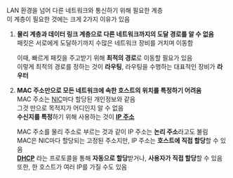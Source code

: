 LAN 환경을 넘어 다른 네트워크와 통신하기 위해 필요한 계층  
이 계층이 필요한 것에는 크게 2가지 이유가 있음  

1. **물리 계층과 데이터 링크 계층으로 다른 네트워크까지의 도달 경로를 알 수 없음**  
   패킷은 서로에게 도달하기까지 수많은 네트워크 장비를 거치며 이동함  
   
   이때, 빠르게 패킷을 주고받기 위해 **최적의 경로**로 이동할 필요가 있음  
   이렇게 최적의 경로를 정하는 것이 **라우팅**, 라우팅을 수행하는 대표적인 장비가 **라우터**  
2. **MAC 주소만으로 모든 네트워크에 속한 호스트의 위치를 특정하기 어려움**  
   MAC 주소는 [NIC](NIC.md)마다 할당된 개인정보와 같음  
   그것 만으로 목적지가 어디인지 알 수 없음  
   **수신지를 특정**하기 위해 사용하는 것이 **[IP 주소](IP%20주소.md)**  
   
   MAC 주소를 물리 주소로 부르는 것과 같이 IP 주소는 **논리 주소**라고도 불림  
   MAC은 NIC마다 할당되는 고정된 주소지만, IP 주소는 **호스트에 직접 할당**할 수 있음  
   **[DHCP](IP%20주소.md#DHCP)** 라는 프로토콜을 통해 **자동으로 할당**받거나, **사용자가 직접 할당**할 수 있음  
   또한, 한 호스트가 여러 IP를 가질 수도 있음  

